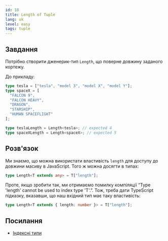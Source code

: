 ```yaml
---
id: 18
title: Length of Tuple
lang: uk
level: easy
tags: tuple
---
```


## Завдання

Потрібно створити дженерик-тип `Length`, що поверне довжину заданого кортежу.

До прикладу:

```ts
type tesla = ["tesla", "model 3", "model X", "model Y"];
type spaceX = [
  "FALCON 9",
  "FALCON HEAVY",
  "DRAGON",
  "STARSHIP",
  "HUMAN SPACEFLIGHT"
];

type teslaLength = Length<tesla>; // expected 4
type spaceXLength = Length<spaceX>; // expected 5
```

## Розв'язок

Ми знаємо, що можна використати властивість `length` для доступу до довжини
масиву в JavaScript. Того ж можна досягти в типах:

```ts
type Length<T extends any> = T["length"];
```

Проте, якщо зробити так, ми отримаємо помилку компіляції “Type 'length' cannot
be used to index type 'T'.”. Тож, треба дати TypeScript підказку, вказавши, що
наш вхідний тип має таку властивість:

```ts
type Length<T extends { length: number }> = T["length"];
```

## Посилання

- [Індексні типи](https://www.typescriptlang.org/docs/handbook/2/indexed-access-types.html)
